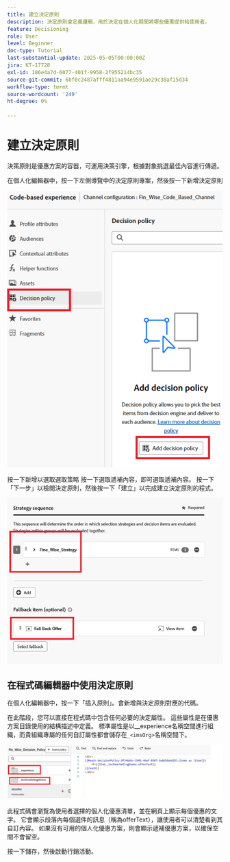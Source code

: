 ```yaml
---
title: 建立決定原則
description: 決定原則會定義邏輯，用於決定在個人化期間將哪些優惠提供給使用者。
feature: Decisioning
role: User
level: Beginner
doc-type: Tutorial
last-substantial-update: 2025-05-05T00:00:00Z
jira: KT-17728
exl-id: 186e4a7d-6077-401f-9958-2f955214bc35
source-git-commit: 6bf0c2487afff4811aa94e9591ae29c38af15d34
workflow-type: tm+mt
source-wordcount: '249'
ht-degree: 0%

---
```


# 建立決定原則

決策原則是優惠方案的容器，可運用決策引擎，根據對象挑選最佳內容進行傳遞。

在個人化編輯器中，按一下左側導覽中的決定原則專案，然後按一下新增決定原則

![create-decision-policy](assets/decision-policy.png)

按一下新增以選取選取策略
按一下選取遞補內容，即可選取遞補內容。
按一下「下一步」以檢閱決定原則，然後按一下「建立」以完成建立決定原則的程式。


![決定原則](assets/decision-policy2.png)


## 在程式碼編輯器中使用決定原則

在個人化編輯器中，按一下「插入原則」。會新增與決定原則對應的代碼。

在此階段，您可以直接在程式碼中包含任何必要的決定屬性。 這些屬性是在優惠方案目錄使用的結構描述中定義。 標準屬性是以__experience名稱空間進行組織，而貴組織專屬的任何自訂屬性都會儲存在`_<imsOrg>`名稱空間下。

![使用_decision_polcy](assets/Insert-policy.png)

此程式碼會瀏覽為使用者選擇的個人化優惠清單，並在網頁上顯示每個優惠的文字。 它會顯示段落內每個選件的訊息（稱為offerText），讓使用者可以清楚看到其自訂內容。
如果沒有可用的個人化優惠方案，則會顯示遞補優惠方案，以確保空間不會留空。

按一下儲存，然後啟動行銷活動。
